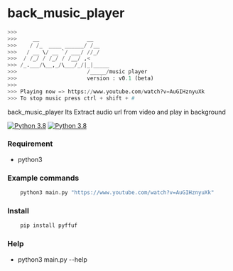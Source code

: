 # back_music_player

```python
>>> 
>>>     __               __
>>>    / /_  ____ ______/ /__
>>>   / __ \/ __ `/ ___/ //_/
>>>  / /_/ / /_/ / /__/ ,<
>>> /_.___/\__,_/\___/_/|_|_____
>>>                      /_____/music player
>>>                      version : v0.1 (beta)
>>>         
>>> Playing now => https://www.youtube.com/watch?v=AuGIHznyuXk
>>> To stop music press ctrl + shift + #            
```

back_music_player  Its Extract audio url from video and play in background

[![Python 3.8](https://img.shields.io/badge/python-3.8-yellow.svg)](https://www.python.org/)
[![Python 3.8](https://img.shields.io/badge/back-music-player-0.1-red)](https://github.com/ScRiPt1337/back_music_player)


### Requirement

* python3

### Example commands

```python
    python3 main.py "https://www.youtube.com/watch?v=AuGIHznyuXk"
```

### Install
```python
    pip install pyffuf
```

### Help
* python3 main.py --help



